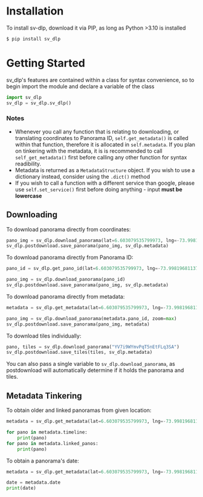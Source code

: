 # Installation
To install sv-dlp, download it via PIP, as long as Python >3.10 is installed
```bash
$ pip install sv_dlp
``` 

# Getting Started
sv_dlp's features are contained within a class for syntax convenience, so to begin
import the module and declare a variable of the class
```python
import sv_dlp
sv_dlp = sv_dlp.sv_dlp()
```

### Notes
- Whenever you call any function that is relating to downloading, or translating coordinates
to Panorama ID, `self.get_metadata()` is called within that function, therefore it is 
allocated in `self.metadata`. If you plan on tinkering with the metadata,
it is is recommended to call `self_get_metadata()` first 
before calling any other function for syntax readibility.
- Metadata is returned as a `MetadataStructure` object. If you wish to use
a dictionary instead, consider using the `.dict()` method
- If you wish to call a function with a different service than google, please use
`self.set_service()` first before doing anything - input **must be lowercase**

## Downloading
To download panorama directly from coordinates:
```python
pano_img = sv_dlp.download_panorama(lat=6.603079535799973, lng=-73.99819681137278)
sv_dlp.postdownload.save_panorama(pano_img, sv_dlp.metadata)
```

To download panorama directly from Panorama ID:
```python
pano_id = sv_dlp.get_pano_id(lat=6.603079535799973, lng=-73.99819681137278)

pano_img = sv_dlp.download_panorama(pano_id)
sv_dlp.postdownload.save_panorama(pano_img, sv_dlp.metadata)
```

To download panorama directly from metadata:
```python
metadata = sv_dlp.get_metadata(lat=6.603079535799973, lng=-73.99819681137278)

pano_img = sv_dlp.download_panorama(metadata.pano_id, zoom=max)
sv_dlp.postdownload.save_panorama(pano_img, metadata)
```

To download tiles individually:
```python
pano, tiles = sv_dlp.download_panorama("YV7i9WYmvPqT5nEtFLq3SA")
sv_dlp.postdownload.save_tiles(tiles, sv_dlp.metadata)
```
You can also pass a single variable to `sv_dlp.download_panorama`,
as postdownload will automatically determine 
if it holds the panorama and tiles.

## Metadata Tinkering
To obtain older and linked panoramas from given location:
```python
metadata = sv_dlp.get_metadata(lat=6.603079535799973, lng=-73.99819681137278, get_linked_panos=True)

for pano in metadata.timeline:
    print(pano)
for pano in metadata.linked_panos:
    print(pano)
```

To obtain a panorama's date:
```python
metadata = sv_dlp.get_metadata(lat=6.603079535799973, lng=-73.99819681137278)

date = metadata.date
print(date)
```